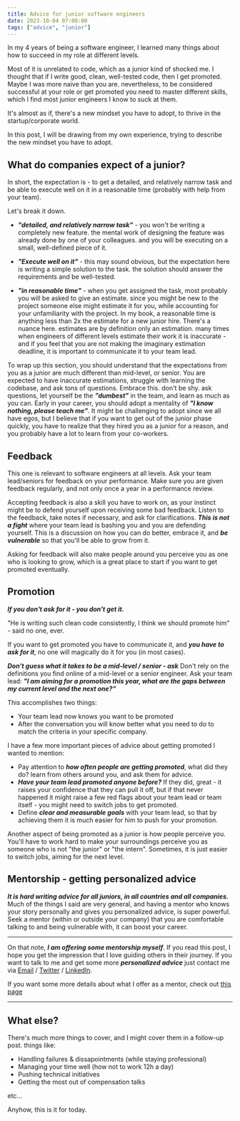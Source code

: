 ```yaml
---
title: Advice for junior software engineers
date: 2023-10-04 07:00:00
tags: ["advice", "junior"]
---
```


In my 4 years of being a software engineer, I learned many things about how to succeed in my role at different levels.

Most of it is unrelated to code, which as a junior kind of shocked me. I thought that if I write good, clean, well-tested code, then I get promoted.
Maybe I was more naive than you are. nevertheless, to be considered successful at your role or get promoted you need to master different skills, which I find most junior engineers I know to suck at them.

It's almost as if, there's a new mindset you have to adopt, to thrive in the startup/corporate world.

In this post, I will be drawing from my own experience, trying to describe the new mindset you have to adopt.


## What do companies expect of a junior?

In short, the expectation is - to get a detailed, and relatively narrow task and be able to execute well on it in a reasonable time (probably with help from your team).

Let's break it down.

* ***"detailed, and relatively narrow task"*** - you won't be writing a completely new feature. the mental work of designing the feature was already done by one of your colleagues. and you will be executing on a small, well-defined piece of it.

* ***"Execute well on it"*** - this may sound obvious, but the expectation here is writing a simple solution to the task. the solution should answer the requirements and be well-tested.

* ***"in reasonable time"*** - when you get assigned the task, most probably you will be asked to give an estimate. since you might be new to the project someone else might estimate it for you, while accounting for your unfamiliarity with the project.
In my book, a reasonable time is anything less than 2x the estimate for a new junior hire.
There's a nuance here. estimates are by definition only an estimation. many times when engineers of different levels estimate their work it is inaccurate - and if you feel that you are not making the imaginary estimation deadline, it is important to communicate it to your team lead.


To wrap up this section, you should understand that the expectations from you as a junior are much different than mid-level, or senior.
You are expected to have inaccurate estimations, struggle with learning the codebase, and ask tons of questions.
Embrace this. don't be shy. ask questions, let yourself be the ***"dumbest"*** in the team, and learn as much as you can.
Early in your career, you should adopt a mentality of ***"I know nothing, please teach me"***.
It might be challenging to adopt since we all have egos, but I believe that if you want to get out of the junior phase quickly, you have to realize that they hired you as a junior for a reason, and you probably have a lot to learn from your co-workers.

## Feedback

This one is relevant to software engineers at all levels.
Ask your team lead/seniors for feedback on your performance.
Make sure you are given feedback regularly, and not only once a year in a performance review.

Accepting feedback is also a skill you have to work on, as your instinct might be to defend yourself upon receiving some bad feedback.
Listen to the feedback, take notes if necessary, and ask for clarifications.
***This is not a fight*** where your team lead is bashing you and you are defending yourself.
This is a discussion on how you can do better, embrace it, and ***be vulnerable*** so that you'll be able to grow from it.

Asking for feedback will also make people around you perceive you as one who is looking to grow, which is a great place to start if you want to get promoted eventually.


## Promotion

***If you don't ask for it - you don't get it.***

"He is writing such clean code consistently, I think we should promote him" - said no one, ever.

If you want to get promoted you have to communicate it, and ***you have to ask for it***, no one will magically do it for you (in most cases).

***Don't guess what it takes to be a mid-level / senior - ask***
Don't rely on the definitions you find online of a mid-level or a senior engineer.
Ask your team lead: ***"I am aiming for a promotion this year, what are the gaps between my current level and the next one?"***

This accomplishes two things:
* Your team lead now knows you want to be promoted
* After the conversation you will know better what you need to do to match the criteria in your specific company.


I have a few more important pieces of advice about getting promoted I wanted to mention:
* Pay attention to ***how often people are getting promoted***, what did they do? learn from others around you, and ask them for advice.
* ***Have your team lead promoted anyone before?*** If they did, great - it raises your confidence that they can pull it off, but if that never happened it might raise a few red flags about your team lead or team itself - you might need to switch jobs to get promoted.
* Define ***clear and measurable goals*** with your team lead, so that by achieving them it is much easier for him to push for your promotion.


Another aspect of being promoted as a junior is how people perceive you.
You'll have to work hard to make your surroundings perceive you as someone who is not "the junior" or "the intern".
Sometimes, it is just easier to switch jobs, aiming for the next level.


## Mentorship - getting personalized advice

***It is hard writing advice for all juniors, in all countries and all companies.***
Much of the things I said are very general, and having a mentor who knows your story personally and gives you personalized advice, is super powerful.
Seek a mentor (within or outside your company) that you are comfortable talking to and being vulnerable with, it can boost your career.

---

On that note, ***I am offering some mentorship myself***.
If you read this post, I hope you get the impression that I love guiding others in their journey.
If you want to talk to me and get some more ***personalized advice*** just contact me via [Email](mailto:eliran9692@gmail.com) / [Twitter](https://twitter.com/_eltur) / [LinkedIn](https://www.linkedin.com/in/eliran-turgeman/).

If you want some more details about what I offer as a mentor, check out [this page](https://www.16elt.com/mentorship/)

---

## What else?
There's much more things to cover, and I might cover them in a follow-up post. things like:

* Handling failures & dissapointments (while staying professional)
* Managing your time well (how not to work 12h a day)
* Pushing technical initiatives
* Getting the most out of compensation talks

etc...

Anyhow, this is it for today.